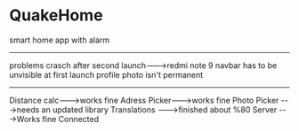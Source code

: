 # QuakeHome
smart home app with alarm
***************************
problems crasch after second launch--->redmi note 9
navbar has to be unvisible at first launch
profile photo isn't permanent
***************************
Distance calc--->works fine
Adress Picker--->works fine
Photo Picker --->needs an updated library
Translations --->finished about %80
Server       --->Works fine Connected

